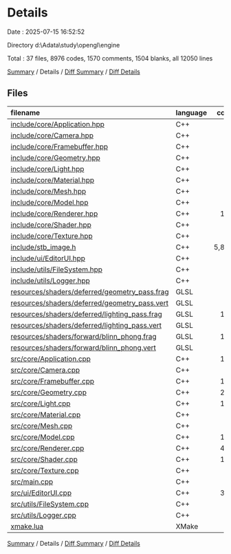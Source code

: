 # Details

Date : 2025-07-15 16:52:52

Directory d:\\Adata\\study\\opengl\\engine

Total : 37 files,  8976 codes, 1570 comments, 1504 blanks, all 12050 lines

[Summary](results.md) / Details / [Diff Summary](diff.md) / [Diff Details](diff-details.md)

## Files
| filename | language | code | comment | blank | total |
| :--- | :--- | ---: | ---: | ---: | ---: |
| [include/core/Application.hpp](/include/core/Application.hpp) | C++ | 29 | 0 | 10 | 39 |
| [include/core/Camera.hpp](/include/core/Camera.hpp) | C++ | 57 | 4 | 14 | 75 |
| [include/core/Framebuffer.hpp](/include/core/Framebuffer.hpp) | C++ | 48 | 0 | 7 | 55 |
| [include/core/Geometry.hpp](/include/core/Geometry.hpp) | C++ | 38 | 0 | 3 | 41 |
| [include/core/Light.hpp](/include/core/Light.hpp) | C++ | 80 | 0 | 15 | 95 |
| [include/core/Material.hpp](/include/core/Material.hpp) | C++ | 39 | 3 | 10 | 52 |
| [include/core/Mesh.hpp](/include/core/Mesh.hpp) | C++ | 57 | 0 | 13 | 70 |
| [include/core/Model.hpp](/include/core/Model.hpp) | C++ | 52 | 0 | 11 | 63 |
| [include/core/Renderer.hpp](/include/core/Renderer.hpp) | C++ | 155 | 16 | 31 | 202 |
| [include/core/Shader.hpp](/include/core/Shader.hpp) | C++ | 29 | 1 | 8 | 38 |
| [include/core/Texture.hpp](/include/core/Texture.hpp) | C++ | 34 | 1 | 7 | 42 |
| [include/stb\_image.h](/include/stb_image.h) | C++ | 5,833 | 1,294 | 861 | 7,988 |
| [include/ui/EditorUI.hpp](/include/ui/EditorUI.hpp) | C++ | 39 | 0 | 8 | 47 |
| [include/utils/FileSystem.hpp](/include/utils/FileSystem.hpp) | C++ | 10 | 0 | 2 | 12 |
| [include/utils/Logger.hpp](/include/utils/Logger.hpp) | C++ | 27 | 0 | 7 | 34 |
| [resources/shaders/deferred/geometry\_pass.frag](/resources/shaders/deferred/geometry_pass.frag) | GLSL | 49 | 6 | 11 | 66 |
| [resources/shaders/deferred/geometry\_pass.vert](/resources/shaders/deferred/geometry_pass.vert) | GLSL | 23 | 0 | 6 | 29 |
| [resources/shaders/deferred/lighting\_pass.frag](/resources/shaders/deferred/lighting_pass.frag) | GLSL | 123 | 18 | 38 | 179 |
| [resources/shaders/deferred/lighting\_pass.vert](/resources/shaders/deferred/lighting_pass.vert) | GLSL | 8 | 0 | 3 | 11 |
| [resources/shaders/forward/blinn\_phong.frag](/resources/shaders/forward/blinn_phong.frag) | GLSL | 154 | 25 | 49 | 228 |
| [resources/shaders/forward/blinn\_phong.vert](/resources/shaders/forward/blinn_phong.vert) | GLSL | 23 | 0 | 6 | 29 |
| [src/core/Application.cpp](/src/core/Application.cpp) | C++ | 134 | 10 | 21 | 165 |
| [src/core/Camera.cpp](/src/core/Camera.cpp) | C++ | 74 | 1 | 13 | 88 |
| [src/core/Framebuffer.cpp](/src/core/Framebuffer.cpp) | C++ | 115 | 2 | 24 | 141 |
| [src/core/Geometry.cpp](/src/core/Geometry.cpp) | C++ | 263 | 31 | 73 | 367 |
| [src/core/Light.cpp](/src/core/Light.cpp) | C++ | 101 | 3 | 12 | 116 |
| [src/core/Material.cpp](/src/core/Material.cpp) | C++ | 87 | 0 | 13 | 100 |
| [src/core/Mesh.cpp](/src/core/Mesh.cpp) | C++ | 49 | 7 | 16 | 72 |
| [src/core/Model.cpp](/src/core/Model.cpp) | C++ | 166 | 13 | 33 | 212 |
| [src/core/Renderer.cpp](/src/core/Renderer.cpp) | C++ | 427 | 39 | 72 | 538 |
| [src/core/Shader.cpp](/src/core/Shader.cpp) | C++ | 118 | 3 | 26 | 147 |
| [src/core/Texture.cpp](/src/core/Texture.cpp) | C++ | 80 | 0 | 14 | 94 |
| [src/main.cpp](/src/main.cpp) | C++ | 7 | 0 | 1 | 8 |
| [src/ui/EditorUI.cpp](/src/ui/EditorUI.cpp) | C++ | 374 | 21 | 52 | 447 |
| [src/utils/FileSystem.cpp](/src/utils/FileSystem.cpp) | C++ | 23 | 2 | 5 | 30 |
| [src/utils/Logger.cpp](/src/utils/Logger.cpp) | C++ | 37 | 1 | 6 | 44 |
| [xmake.lua](/xmake.lua) | XMake | 14 | 69 | 3 | 86 |

[Summary](results.md) / Details / [Diff Summary](diff.md) / [Diff Details](diff-details.md)